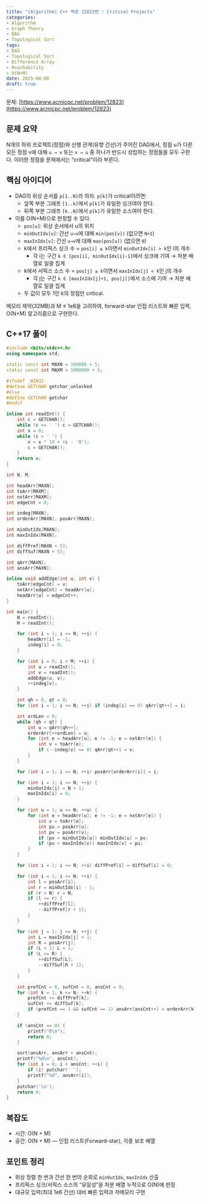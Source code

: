 ```yaml
---
title: "[Algorithm] C++ 백준 12823번 : Critical Projects"
categories:
- Algorithm
- Graph Theory
- DAG
- Topological Sort
tags:
- DAG
- Topological Sort
- Difference Array
- Reachability
- O(N+M)
date: 2025-08-08
draft: true
---
```


문제: [https://www.acmicpc.net/problem/12823](https://www.acmicpc.net/problem/12823)

## 문제 요약

N개의 하위 프로젝트(정점)와 선행 관계(유향 간선)가 주어진 DAG에서, 정점 u가 다른 모든 정점 v에 대해 `u → v` 또는 `v → u` 중 하나가 반드시 성립하는 정점들을 모두 구한다. 이러한 정점을 문제에서는 “critical”이라 부른다.

## 핵심 아이디어

- DAG의 위상 순서를 `p[1..N]`라 하자. `p[k]`가 critical이려면:
  - 앞쪽 부분 그래프 `[1..k]`에서 `p[k]`가 유일한 싱크여야 한다.
  - 뒤쪽 부분 그래프 `[k..N]`에서 `p[k]`가 유일한 소스여야 한다.
- 이를 O(N+M)으로 판정할 수 있다.
  - `pos[u]`: 위상 순서에서 u의 위치
  - `minOutIdx[u]`: 간선 `u→v`에 대해 `min(pos[v])` (없으면 `N+1`)
  - `maxInIdx[v]`: 간선 `u→v`에 대해 `max(pos[u])` (없으면 `0`)
  - k에서 프리픽스 싱크 수 = `pos[i] ≤ k`이면서 `minOutIdx[i] > k`인 i의 개수
    - 각 i는 구간 `k ∈ [pos[i], minOutIdx[i]-1]`에서 싱크에 기여 → 차분 배열로 일괄 집계
  - k에서 서픽스 소스 수 = `pos[j] ≥ k`이면서 `maxInIdx[j] < k`인 j의 개수
    - 각 j는 구간 `k ∈ [maxInIdx[j]+1, pos[j]]`에서 소스에 기여 → 차분 배열로 일괄 집계
  - 두 값이 모두 1인 k의 정점만 critical.

메모리 제약(32MB)과 M ≤ 1e6을 고려하여, forward-star 인접 리스트와 빠른 입력, O(N+M) 알고리즘으로 구현한다.

## C++17 풀이

```cpp
#include <bits/stdc++.h>
using namespace std;

static const int MAXN = 100000 + 5;
static const int MAXM = 1000000 + 5;

#ifndef _WIN32
#define GETCHAR getchar_unlocked
#else
#define GETCHAR getchar
#endif

inline int readInt() {
    int c = GETCHAR();
    while (c <= ' ') c = GETCHAR();
    int x = 0;
    while (c > ' ') {
        x = x * 10 + (c - '0');
        c = GETCHAR();
    }
    return x;
}

int N, M;

int headArr[MAXN];
int toArr[MAXM];
int nxtArr[MAXM];
int edgeCnt = 0;

int indeg[MAXN];
int orderArr[MAXN], posArr[MAXN];

int minOutIdx[MAXN];
int maxInIdx[MAXN];

int diffPref[MAXN + 5];
int diffSuf[MAXN + 5];

int qArr[MAXN];
int ansArr[MAXN];

inline void addEdge(int u, int v) {
    toArr[edgeCnt] = v;
    nxtArr[edgeCnt] = headArr[u];
    headArr[u] = edgeCnt++;
}

int main() {
    N = readInt();
    M = readInt();

    for (int i = 1; i <= N; ++i) {
        headArr[i] = -1;
        indeg[i] = 0;
    }

    for (int i = 0; i < M; ++i) {
        int u = readInt();
        int v = readInt();
        addEdge(u, v);
        ++indeg[v];
    }

    int qh = 0, qt = 0;
    for (int i = 1; i <= N; ++i) if (indeg[i] == 0) qArr[qt++] = i;

    int ordLen = 0;
    while (qh < qt) {
        int u = qArr[qh++];
        orderArr[++ordLen] = u;
        for (int e = headArr[u]; e != -1; e = nxtArr[e]) {
            int v = toArr[e];
            if (--indeg[v] == 0) qArr[qt++] = v;
        }
    }

    for (int i = 1; i <= N; ++i) posArr[orderArr[i]] = i;

    for (int i = 1; i <= N; ++i) {
        minOutIdx[i] = N + 1;
        maxInIdx[i] = 0;
    }

    for (int u = 1; u <= N; ++u) {
        for (int e = headArr[u]; e != -1; e = nxtArr[e]) {
            int v = toArr[e];
            int pu = posArr[u];
            int pv = posArr[v];
            if (pv < minOutIdx[u]) minOutIdx[u] = pv;
            if (pu > maxInIdx[v]) maxInIdx[v] = pu;
        }
    }

    for (int i = 1; i <= N; ++i) diffPref[i] = diffSuf[i] = 0;

    for (int i = 1; i <= N; ++i) {
        int l = posArr[i];
        int r = minOutIdx[i] - 1;
        if (r > N) r = N;
        if (l <= r) {
            ++diffPref[l];
            --diffPref[r + 1];
        }
    }

    for (int j = 1; j <= N; ++j) {
        int L = maxInIdx[j] + 1;
        int R = posArr[j];
        if (L < 1) L = 1;
        if (L <= R) {
            ++diffSuf[L];
            --diffSuf[R + 1];
        }
    }

    int prefCnt = 0, sufCnt = 0, ansCnt = 0;
    for (int k = 1; k <= N; ++k) {
        prefCnt += diffPref[k];
        sufCnt += diffSuf[k];
        if (prefCnt == 1 && sufCnt == 1) ansArr[ansCnt++] = orderArr[k];
    }

    if (ansCnt == 0) {
        printf("0\n");
        return 0;
    }

    sort(ansArr, ansArr + ansCnt);
    printf("%d\n", ansCnt);
    for (int i = 0; i < ansCnt; ++i) {
        if (i) putchar(' ');
        printf("%d", ansArr[i]);
    }
    putchar('\n');
    return 0;
}
```

## 복잡도

- 시간: O(N + M)
- 공간: O(N + M) — 인접 리스트(Forward-star), 각종 보조 배열

## 포인트 정리

- 위상 정렬 한 번과 간선 한 번의 순회로 `minOutIdx`, `maxInIdx` 산출
- 프리픽스 싱크/서픽스 소스의 “유일성”을 차분 배열 누적으로 O(N)에 판정
- 대규모 입력(최대 1e6 간선) 대비 빠른 입력과 저메모리 구현


